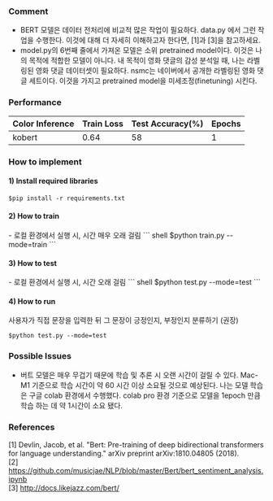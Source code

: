 ### Comment

- BERT 모델은 데이터 전처리에 비교적 많은 작업이 필요하다. data.py 에서 그런 작업을 수행한다. 이것에 대해 더 자세히 이해하고자 한다면, [1]과 [3]을 참고하세요.
- model.py의 6번째 줄에서 가져온 모델은 소위 pretrained model이다. 이것은 나의 목적에 적합한 모델이 아니다. 내 목적이 영화 댓글의 감성 분석일 때, 나는 라벨링된 영화 댓글 데이터셋이 필요하다. nsmc는 네이버에서 공개한 라벨링된 영화 댓글 세트이다. 이것을 가지고 pretrained model을 미세조정(finetuning) 시킨다.

 
### Performance

| Color Inference | Train Loss | Test Accuracy(%)|Epochs| 
|-------|-------|-------|-------|
|kobert| 0.64 |58|1|



### How to implement
<h4>1) Install required libraries</h4>  

``` shell  
$pip install -r requirements.txt  
```

<h4>2) How to train  </h4>
- 로컬 환경에서 실행 시, 시간 매우 오래 걸림
``` shell
$python train.py --mode=train
```
<h4>3) How to test  </h4>
- 로컬 환경에서 실행 시, 시간 오래 걸림
``` shell
$python test.py --mode=test
```
 
<h4>4) How to run  </h4>
사용자가 직접 문장을 입력한 뒤 그 문장이 긍정인지, 부정인지 분류하기 (권장)

``` shell
$python test.py --mode=test
```

### Possible Issues
- 버트 모델은 매우 무겁기 때문에 학습 및 추론 시 오랜 시간이 걸릴 수 있다. Mac-M1 기준으로 학습 시간이 약 60 시간 이상 소요될 것으로 예상된다. 나는 모델 학습은 구글 colab 환경에서 수행했다. colab pro 환경 기준으로 모델을 1epoch 만큼 학습 하는 데 약 1시간이 소요 됐다.

  
### References
[1] Devlin, Jacob, et al. "Bert: Pre-training of deep bidirectional transformers for language understanding." arXiv preprint arXiv:1810.04805 (2018).  
[2] https://github.com/musicjae/NLP/blob/master/Bert/bert_sentiment_analysis.ipynb  
[3] http://docs.likejazz.com/bert/